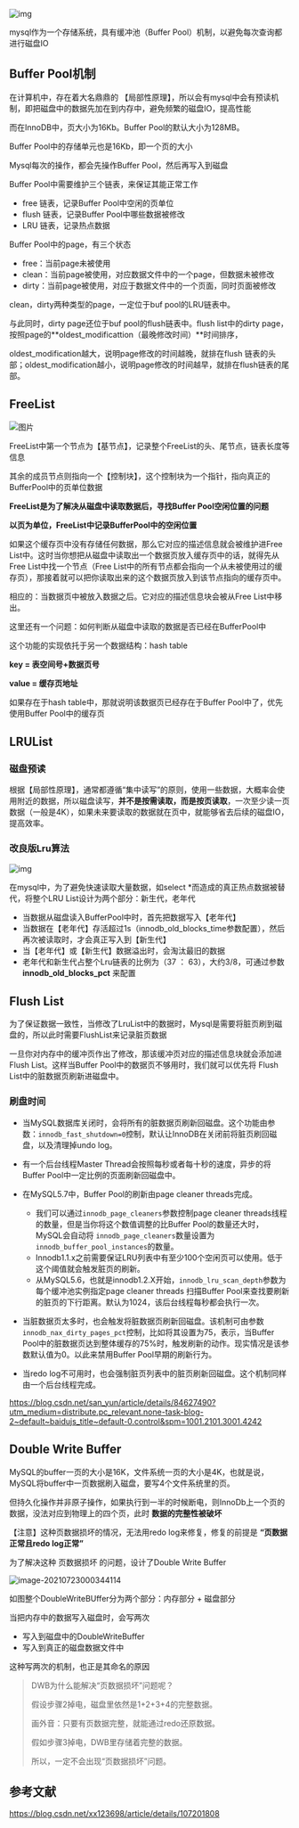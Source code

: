 ![img](https://img2020.cnblogs.com/blog/565213/202005/565213-20200530222026232-2083340759.png)



mysql作为一个存储系统，具有缓冲池（Buffer Pool）机制，以避免每次查询都进行磁盘IO



## Buffer Pool机制

在计算机中，存在着大名鼎鼎的 【局部性原理】，所以会有mysql中会有预读机制，即把磁盘中的数据先加在到内存中，避免频繁的磁盘IO，提高性能

而在InnoDB中，页大小为16Kb。Buffer Pool的默认大小为128MB。

Buffer Pool中的存储单元也是16Kb，即一个页的大小



Mysql每次的操作，都会先操作Buffer Pool，然后再写入到磁盘



Buffer Pool中需要维护三个链表，来保证其能正常工作

- free 链表，记录Buffer Pool中空闲的页单位
- flush 链表，记录Buffer Pool中哪些数据被修改
- LRU 链表，记录热点数据



Buffer Pool中的page，有三个状态

- free：当前page未被使用
- clean：当前page被使用，对应数据文件中的一个page，但数据未被修改
- dirty：当前page被使用，对应于数据文件中的一个页面，同时页面被修改

clean，dirty两种类型的page，一定位于buf pool的LRU链表中。

与此同时，dirty page还位于buf pool的flush链表中。flush list中的dirty page，按照page的**oldest_modificattion（最晚修改时间）**时间排序，

oldest_modification越大，说明page修改的时间越晚，就排在flush 链表的头部；oldest_modification越小，说明page修改的时间越早，就排在flush链表的尾部。



## FreeList

![图片](https://mmbiz.qpic.cn/mmbiz_png/58iahJ4uK6o3C5iakB529ibxPUQictfnIDJB2MhgOwv9waU37Xtndjh8369ibzAdEubb1cQsmAOns5NNcIFtLicWTSug/640?wx_fmt=png&tp=webp&wxfrom=5&wx_lazy=1&wx_co=1)

FreeList中第一个节点为【基节点】，记录整个FreeList的头、尾节点，链表长度等信息



其余的成员节点则指向一个【控制块】，这个控制块为一个指针，指向真正的BufferPool中的页单位数据



**FreeList是为了解决从磁盘中读取数据后，寻找Buffer Pool空闲位置的问题**

**以页为单位，FreeList中记录BufferPool中的空闲位置**



如果这个缓存页中没有存储任何数据，那么它对应的描述信息就会被维护进Free List中。这时当你想把从磁盘中读取出一个数据页放入缓存页中的话，就得先从Free List中找一个节点（Free List中的所有节点都会指向一个从未被使用过的缓存页），那接着就可以把你读取出来的这个数据页放入到该节点指向的缓存页中。

相应的：当数据页中被放入数据之后。它对应的描述信息块会被从Free List中移出。



这里还有一个问题：如何判断从磁盘中读取的数据是否已经在BufferPool中

这个功能的实现依托于另一个数据结构：hash table

**key = 表空间号+数据页号**

**value = 缓存页地址**

如果存在于hash table中，那就说明该数据页已经存在于Buffer Pool中了，优先使用Buffer Pool中的缓存页



## LRUList

### 磁盘预读

根据【局部性原理】，通常都遵循“集中读写”的原则，使用一些数据，大概率会使用附近的数据，所以磁盘读写，**并不是按需读取，而是按页读取**，一次至少读一页数据（一般是4K），如果未来要读取的数据就在页中，就能够省去后续的磁盘IO，提高效率。



### 改良版Lru算法

![img](https://images2015.cnblogs.com/blog/1063598/201703/1063598-20170320102200752-644135341.png)

在mysql中，为了避免快速读取大量数据，如select *而造成的真正热点数据被替代，将整个LRU List设计为两个部分：新生代，老年代

- 当数据从磁盘读入BufferPool中时，首先把数据写入【老年代】
- 当数据在【老年代】存活超过1s（innodb_old_blocks_time参数配置），然后再次被读取时，才会真正写入到【新生代】
- 当【老年代】或【新生代】数据溢出时，会淘汰最旧的数据
- 老年代和新生代占整个Lru链表的比例为（37 ： 63），大约3/8，可通过参数 **innodb_old_blocks_pct** 来配置



## Flush List

为了保证数据一致性，当修改了LruList中的数据时，Mysql是需要将脏页刷到磁盘的，所以此时需要FlushList来记录脏页数据



一旦你对内存中的缓冲页作出了修改，那该缓冲页对应的描述信息块就会添加进 Flush List。这样当Buffer Pool中的数据页不够用时，我们就可以优先将 Flush List中的脏数据页刷新进磁盘中。



### 刷盘时间

- 当MySQL数据库关闭时，会将所有的脏数据页刷新回磁盘。这个功能由参数：`innodb_fast_shutdown=0`控制，默认让InnoDB在关闭前将脏页刷回磁盘，以及清理掉undo log。

- 有一个后台线程Master Thread会按照每秒或者每十秒的速度，异步的将Buffer Pool中一定比例的页面刷新回磁盘中。

- 在MySQL5.7中，Buffer Pool的刷新由page cleaner threads完成。
  - 我们可以通过`innodb_page_cleaners`参数控制page cleaner threads线程的数量，但是当你将这个数值调整的比Buffer Pool的数量还大时，MySQL会自动将 `innodb_page_cleaners`数量设置为`innodb_buffer_pool_instances`的数量。
  - Innodb1.1.x之前需要保证LRU列表中有至少100个空闲页可以使用。低于这个阈值就会触发脏页的刷新。
  - 从MySQL5.6，也就是innodb1.2.X开始，`innodb_lru_scan_depth`参数为每个缓冲池实例指定page cleaner threads 扫描Buffer Pool来查找要刷新的脏页的下行距离。默认为1024，该后台线程每秒都会执行一次。

- 当脏数据页太多时，也会触发将脏数据页刷新回磁盘。该机制可由参数`innodb_nax_dirty_pages_pct`控制，比如将其设置为75，表示，当Buffer Pool中的脏数据页达到整体缓存的75%时，触发刷新的动作。现实情况是该参数默认值为0。以此来禁用Buffer Pool早期的刷新行为。

- 当redo log不可用时，也会强制脏页列表中的脏页刷新回磁盘。这个机制同样由一个后台线程完成。

https://blog.csdn.net/san_yun/article/details/84627490?utm_medium=distribute.pc_relevant.none-task-blog-2~default~baidujs_title~default-0.control&spm=1001.2101.3001.4242



## Double Write Buffer

MySQL的buffer一页的大小是16K，文件系统一页的大小是4K，也就是说，MySQL将buffer中一页数据刷入磁盘，要写4个文件系统里的页。



但持久化操作并非原子操作，如果执行到一半的时候断电，则InnoDb上一个页的数据，没法对应到物理上的四个页，此时 **数据的完整性被破坏**

【注意】这种页数据损坏的情况，无法用redo log来修复，修复的前提是 **“页数据正常且redo log正常”**



为了解决这种 页数据损坏 的问题，设计了Double Write Buffer

![image-20210723000344114](https://gitee.com/Vanni/pic-bed/raw/master/img/image-20210723000344114.png)



如图整个DoubleWriteBUffer分为两个部分：内存部分 + 磁盘部分

当把内存中的数据写入磁盘时，会写两次

- 写入到磁盘中的DoubleWriteBuffer
- 写入到真正的磁盘数据文件中

这种写两次的机制，也正是其命名的原因



> DWB为什么能解决“页数据损坏”问题呢？
>
> 假设步骤2掉电，磁盘里依然是1+2+3+4的完整数据。
>
> 画外音：只要有页数据完整，就能通过redo还原数据。
>
> 假如步骤3掉电，DWB里存储着完整的数据。
>
> 所以，一定不会出现“页数据损坏”问题。



## 参考文献

https://blog.csdn.net/xx123698/article/details/107201808